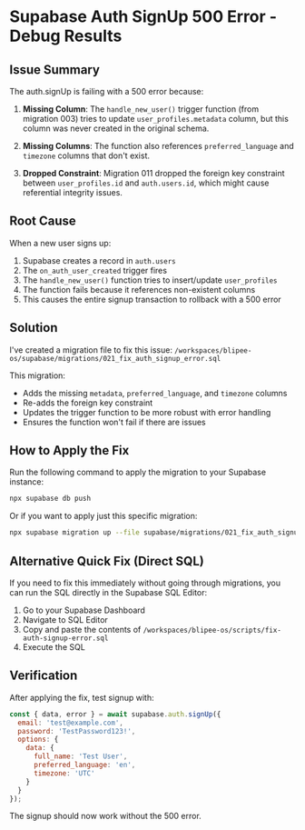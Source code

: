 # Supabase Auth SignUp 500 Error - Debug Results

## Issue Summary

The auth.signUp is failing with a 500 error because:

1. **Missing Column**: The `handle_new_user()` trigger function (from migration 003) tries to update `user_profiles.metadata` column, but this column was never created in the original schema.

2. **Missing Columns**: The function also references `preferred_language` and `timezone` columns that don't exist.

3. **Dropped Constraint**: Migration 011 dropped the foreign key constraint between `user_profiles.id` and `auth.users.id`, which might cause referential integrity issues.

## Root Cause

When a new user signs up:
1. Supabase creates a record in `auth.users`
2. The `on_auth_user_created` trigger fires
3. The `handle_new_user()` function tries to insert/update `user_profiles`
4. The function fails because it references non-existent columns
5. This causes the entire signup transaction to rollback with a 500 error

## Solution

I've created a migration file to fix this issue: `/workspaces/blipee-os/supabase/migrations/021_fix_auth_signup_error.sql`

This migration:
- Adds the missing `metadata`, `preferred_language`, and `timezone` columns
- Re-adds the foreign key constraint
- Updates the trigger function to be more robust with error handling
- Ensures the function won't fail if there are issues

## How to Apply the Fix

Run the following command to apply the migration to your Supabase instance:

```bash
npx supabase db push
```

Or if you want to apply just this specific migration:

```bash
npx supabase migration up --file supabase/migrations/021_fix_auth_signup_error.sql
```

## Alternative Quick Fix (Direct SQL)

If you need to fix this immediately without going through migrations, you can run the SQL directly in the Supabase SQL Editor:

1. Go to your Supabase Dashboard
2. Navigate to SQL Editor
3. Copy and paste the contents of `/workspaces/blipee-os/scripts/fix-auth-signup-error.sql`
4. Execute the SQL

## Verification

After applying the fix, test signup with:

```javascript
const { data, error } = await supabase.auth.signUp({
  email: 'test@example.com',
  password: 'TestPassword123!',
  options: {
    data: {
      full_name: 'Test User',
      preferred_language: 'en',
      timezone: 'UTC'
    }
  }
});
```

The signup should now work without the 500 error.